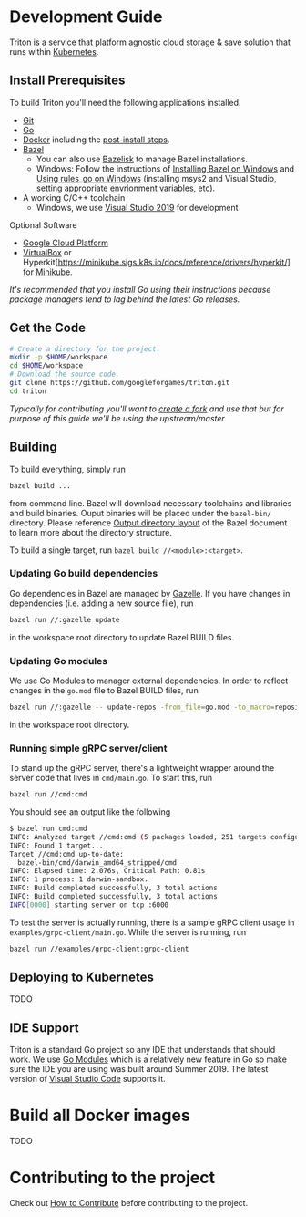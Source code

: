 # Development Guide

Triton is a service that platform agnostic cloud storage & save solution that
runs within [Kubernetes](https://kubernetes.io).

## Install Prerequisites

To build Triton you'll need the following applications installed.

- [Git](https://git-scm.com/downloads)
- [Go](https://golang.org/doc/install)
- [Docker](https://docs.docker.com/install/) including the
  [post-install steps](https://docs.docker.com/install/linux/linux-postinstall/).
- [Bazel](https://docs.bazel.build/versions/master/install.html)
  - You can also use [Bazelisk](https://github.com/bazelbuild/bazelisk) to manage Bazel installations.
  - Windows: Follow the instructions of [Installing Bazel on Windows](https://docs.bazel.build/versions/master/install-windows.html) and [Using rules_go on Windows](https://github.com/bazelbuild/rules_go/blob/master/windows.rst) (installing msys2 and Visual Studio, setting appropriate envrionment variables, etc).
- A working C/C++ toolchain
  - Windows, we use [Visual Studio 2019](https://visualstudio.microsoft.com/vs/) for development

Optional Software

- [Google Cloud Platform](cloud.google.com)
- [VirtualBox](https://www.virtualbox.org/wiki/Downloads) or
  Hyperkit[https://minikube.sigs.k8s.io/docs/reference/drivers/hyperkit/] for
  [Minikube](https://kubernetes.io/docs/tasks/tools/install-minikube/).

_It's recommended that you install Go using their instructions because package
managers tend to lag behind the latest Go releases._

## Get the Code

```bash
# Create a directory for the project.
mkdir -p $HOME/workspace
cd $HOME/workspace
# Download the source code.
git clone https://github.com/googleforgames/triton.git
cd triton
```

_Typically for contributing you'll want to
[create a fork](https://help.github.com/en/articles/fork-a-repo) and use that
but for purpose of this guide we'll be using the upstream/master._

## Building

To build everything, simply run

```bash
bazel build ...
```

from command line. Bazel will download necessary toolchains and libraries and build binaries. Ouput binaries will be placed under the `bazel-bin/` directory. Please reference [Output directory layout](https://docs.bazel.build/versions/master/output_directories.html) of the Bazel document to learn more about the directory structure.

To build a single target, run `bazel build //<module>:<target>`.

### Updating Go build dependencies

Go dependencies in Bazel are managed by [Gazelle](https://github.com/bazelbuild/bazel-gazelle). If you have changes in dependencies (i.e. adding a new source file), run

```bash
bazel run //:gazelle update
```

in the workspace root directory to update Bazel BUILD files.

### Updating Go modules

We use Go Modules to manager external dependencies. In order to reflect changes in the `go.mod` file to Bazel BUILD files, run

```bash
bazel run //:gazelle -- update-repos -from_file=go.mod -to_macro=repositories.bzl%go_repositories
```

in the workspace root directory.

### Running simple gRPC server/client

To stand up the gRPC server, there's a lightweight wrapper around the server code that lives in `cmd/main.go`. To start this, run

```bash
bazel run //cmd:cmd
```

You should see an output like the following

```bash
$ bazel run cmd:cmd
INFO: Analyzed target //cmd:cmd (5 packages loaded, 251 targets configured).
INFO: Found 1 target...
Target //cmd:cmd up-to-date:
  bazel-bin/cmd/darwin_amd64_stripped/cmd
INFO: Elapsed time: 2.076s, Critical Path: 0.81s
INFO: 1 process: 1 darwin-sandbox.
INFO: Build completed successfully, 3 total actions
INFO: Build completed successfully, 3 total actions
INFO[0000] starting server on tcp :6000
```

To test the server is actually running, there is a sample gRPC client usage in `examples/grpc-client/main.go`. While the server is running, run

```bash
bazel run //examples/grpc-client:grpc-client
```

## Deploying to Kubernetes

TODO

## IDE Support

Triton is a standard Go project so any IDE that understands that should
work. We use [Go Modules](https://github.com/golang/go/wiki/Modules) which is a
relatively new feature in Go so make sure the IDE you are using was built around
Summer 2019. The latest version of
[Visual Studio Code](https://code.visualstudio.com/download) supports it.

# Build all Docker images

TODO

# Contributing to the project

Check out [How to Contribute](contributing.md) before contributing to the project.
